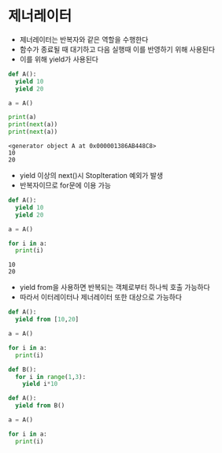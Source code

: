 # 제너레이터

- 제너레이터는 반복자와 같은 역할을 수행한다
- 함수가 종료될 때 대기하고 다음 실행때 이를 반영하기 위해 사용된다
- 이를 위해 yield가 사용된다

```python
def A():
  yield 10
  yield 20

a = A()

print(a)
print(next(a))
print(next(a))
```

```
<generator object A at 0x000001386AB448C8>
10
20
```

- yield 이상의 next()시 StopIteration 예외가 발생
- 반복자이므로 for문에 이용 가능

```python
def A():
  yield 10
  yield 20

a = A()

for i in a:
  print(i)
```

```
10
20
```

- yield from을 사용하면 반복되는 객체로부터 하나씩 호출 가능하다
- 따라서 이터레이터나 제너레이터 또한 대상으로 가능하다

```python
def A():
  yield from [10,20]

a = A()

for i in a:
  print(i)
```

```python
def B():
  for i in range(1,3):
    yield i*10

def A():
  yield from B()

a = A()

for i in a:
  print(i)
```
